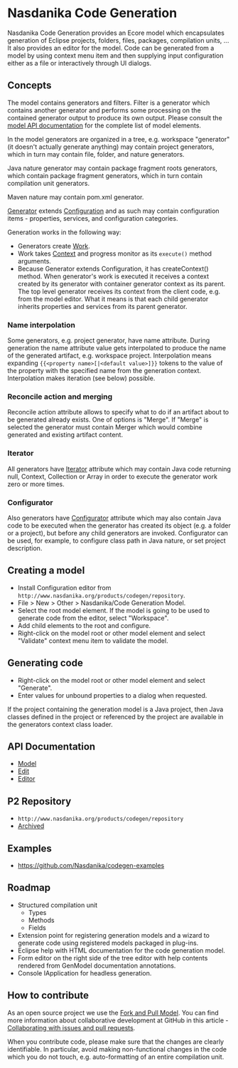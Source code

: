 # Nasdanika Code Generation

Nasdanika Code Generation provides an Ecore model which encapsulates generation of Eclipse projects, folders, files, packages, compilation units, ...
It also provides an editor for the model. Code can be generated from a model by using context menu item and then supplying input configuration either as a file or interactively
through UI dialogs.

## Concepts 

The model contains generators and filters. Filter is a generator which contains another generator and performs some processing on the contained generator output to produce its own output. 
Please consult the [model API documentation](http://www.nasdanika.org/products/codegen/apidocs/org.nasdanika.codegen/apidocs/) for the complete list of model elements.

In the model generators are organized in a tree, e.g. workspace "generator" (it doesn't actually generate anything) may contain project generators, which in turn may contain file, folder, and nature generators.

Java nature generator may contain package fragment roots generators, which contain package fragment generators, which in turn contain compilation unit generators.

Maven nature may contain pom.xml generator.

[Generator](http://www.nasdanika.org/products/codegen/apidocs/org.nasdanika.codegen/apidocs/org/nasdanika/codegen/Generator.html) extends [Configuration](http://www.nasdanika.org/products/config/apidocs/org.nasdanika.config/apidocs/org/nasdanika/config/Configuration.html?is-external=true) and as such may contain configuration items - properties, services, and configuration categories.

Generation works in the following way:

* Generators create [Work](http://www.nasdanika.org/products/codegen/apidocs/org.nasdanika.codegen/apidocs/org/nasdanika/codegen/Work.html).
* Work takes [Context](http://www.nasdanika.org/products/config/apidocs/org.nasdanika.config/apidocs/org/nasdanika/config/Context.html?is-external=true) and progress monitor as its ``execute()`` method arguments. 
* Because Generator extends Configuration, it has createContext() method. When generator's work is executed it receives a context created by its generator with container generator context as its parent. The top level generator receives its context from the client code, e.g. from the model editor. What it means is that each child generator inherits properties and services from its parent generator. 

### Name interpolation

Some generators, e.g. project generator, have name attribute. During generation the name attribute value gets interpolated to produce the name of the generated artifact, e.g. workspace project.
Interpolation means expanding ``{{<property name>[|<default value>]}}`` tokens to the value of the property with the specified name from the generation context. Interpolation makes iteration (see below) possible.    

### Reconcile action and merging

Reconcile action attribute allows to specify what to do if an artifact about to be generated already exists. One of options is "Merge". 
If "Merge" is selected the generator must contain Merger which would combine generated and existing artifact content.

### Iterator

All generators have [Iterator](http://www.nasdanika.org/products/codegen/apidocs/org.nasdanika.codegen/apidocs/org/nasdanika/codegen/Generator.html#getIterator--) attribute which may contain Java code returning null, Context, Collection or Array in order to execute the generator work zero or more times.

### Configurator

Also generators have [Configurator](http://www.nasdanika.org/products/codegen/apidocs/org.nasdanika.codegen/apidocs/org/nasdanika/codegen/Generator.html#getConfigurator--) attribute which may also contain Java code to be executed when the generator has created its object (e.g. a folder or a project), but before any child generators are invoked. 
Configurator can be used, for example, to configure class path in Java nature, or set project description. 


## Creating a model

* Install Configuration editor from ``http://www.nasdanika.org/products/codegen/repository``.
* File > New > Other > Nasdanika/Code Generation Model.
* Select the root model element. If the model is going to be used to generate code from the editor, select "Workspace". 
* Add child elements to the root and configure.
* Right-click on the model root or other model element and select "Validate" context menu item to validate the model.

## Generating code

* Right-click on the model root or other model element and select "Generate". 
* Enter values for unbound properties to a dialog when requested.

If the project containing the generation model is a Java project, then Java classes defined in the project or referenced by the project are available in the generators context class loader.

## API Documentation

* [Model](http://www.nasdanika.org/products/codegen/apidocs/org.nasdanika.codegen/apidocs/)
* [Edit](http://www.nasdanika.org/products/codegen/apidocs/org.nasdanika.codegen.edit/apidocs/)
* [Editor](http://www.nasdanika.org/products/codegen/apidocs/org.nasdanika.codegen.editor/apidocs/)

## P2 Repository

* ``http://www.nasdanika.org/products/codegen/repository``
* [Archived](http://www.nasdanika.org/products/codegen/org.nasdanika.codegen.repository-0.1.0-SNAPSHOT.zip)

## Examples

* https://github.com/Nasdanika/codegen-examples
 
## Roadmap

* Structured compilation unit
  * Types
  * Methods
  * Fields
* Extension point for registering generation models and a wizard to generate code using registered models packaged in plug-ins.
* Eclipse help with HTML documentation for the code generation model.
* Form editor on the right side of the tree editor with help contents rendered from GenModel documentation annotations.
* Console IApplication for headless generation. 

## How to contribute

As an open source project we use the [Fork and Pull Model](https://help.github.com/articles/about-collaborative-development-models/).
You can find more information about collaborative development at GitHub in this article - [Collaborating with issues and pull requests](https://help.github.com/categories/collaborating-with-issues-and-pull-requests).

When you contribute code, please make sure that the changes are clearly identifiable. In particular, avoid making non-functional changes in the code which you do not touch, 
e.g. auto-formatting of an entire compilation unit. 

